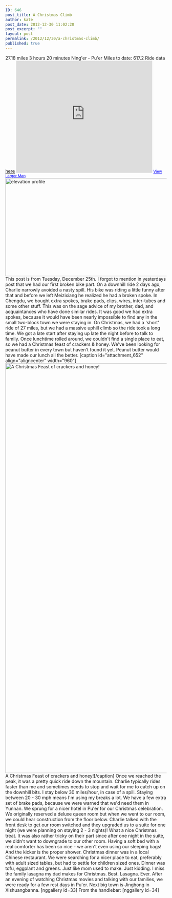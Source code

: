 ```yaml
---
ID: 646
post_title: A Christmas Climb
author: kate
post_date: 2012-12-30 11:02:20
post_excerpt: ""
layout: post
permalink: /2012/12/30/a-christmas-climb/
published: true
---
```

27\.18 miles 3 hours 20 minutes Ning'er - Pu'er Miles to date: 617.2 Ride data <a title="Ride data from December 25th, a Christmas Climb" href="http://cyclemeter.com/3697d4843017f541/Cycle-20121225-0939?r=e" target="_blank">here</a> <iframe src="https://maps.google.com/maps?source=embed&f=q&hl=en&q=http:%2F%2Fshare.abvio.com%2F3697%2Fd484%2F3017%2Ff541%2FCyclemeter-Cycle-20121225-0939.kml&ie=UTF8&t=v&ll=22.925386,101.015143&spn=0.758886,2.488403&output=embed" height="350" width="425" frameborder="0" marginwidth="0" marginheight="0" scrolling="no"></iframe> <small><a style="color: #0000ff; text-align: left;" href="https://maps.google.com/maps?source=embed&f=q&hl=en&q=http:%2F%2Fshare.abvio.com%2F3697%2Fd484%2F3017%2Ff541%2FCyclemeter-Cycle-20121225-0939.kml&ie=UTF8&t=v&ll=22.925386,101.015143&spn=0.758886,2.488403">View Larger Map</a></small> <a href="http://biking2paradise.com/2012/12/30/a-christmas-climb/elevation-profile-2/" rel="attachment wp-att-650"><img class="aligncenter size-full wp-image-650" alt="elevation profile" src="http://biking2paradise.com/wp-content/uploads/2012/12/elevation-profile1.jpg" width="928" height="306" /></a> This post is from Tuesday, December 25th. I forgot to mention in yesterdays post that we had our first broken bike part. On a downhill ride 2 days ago, Charlie narrowly avoided a nasty spill. His bike was riding a little funny after that and before we left Meizixiang he realized he had a broken spoke. In Chengdu, we bought extra spokes, brake pads, clips, wires, inter-tubes and some other stuff. This was on the sage advice of my brother, dad, and acquaintances who have done similar rides. It was good we had extra spokes, because it would have been nearly impossible to find any in the small two-block town we were staying in. On Christmas, we had a 'short' ride of 27 miles, but we had a massive uphill climb so the ride took a long time. We got a late start after staying up late the night before to talk to family. Once lunchtime rolled around, we couldn't find a single place to eat, so we had a Christmas feast of crackers & honey. We've been looking for peanut butter in every town but haven't found it yet. Peanut butter would have made our lunch all the better. [caption id="attachment_652" align="aligncenter" width="960"]<a href="http://biking2paradise.com/2012/12/30/a-christmas-climb/img_2801/" rel="attachment wp-att-652"><img class="size-full wp-image-652" alt="A Christmas Feast of crackers and honey!" src="http://biking2paradise.com/wp-content/uploads/2012/12/IMG_2801.jpg" width="960" height="1280" /></a> A Christmas Feast of crackers and honey![/caption] Once we reached the peak, it was a pretty quick ride down the mountain. Charlie typically rides faster than me and sometimes needs to stop and wait for me to catch up on the downhill bits. I stay below 30 miles/hour, in case of a spill. Staying between 20 - 30 mph means I'm using my breaks a lot. We have a few extra set of brake pads, because we were warned that we'd need them in Yunnan. We sprung for a nicer hotel in Pu'er for our Christmas celebration. We originally reserved a deluxe queen room but when we went to our room, we could hear construction from the floor below. Charlie talked with the front desk to get our room switched and they upgraded us to a suite for one night (we were planning on staying 2 - 3 nights)! What a nice Christmas treat. It was also rather tricky on their part since after one night in the suite, we didn't want to downgrade to our other room. Having a soft bed with a real comforter has been so nice - we aren't even using our sleeping bags! And the kicker is the proper shower. Christmas dinner was in a local Chinese restaurant. We were searching for a nicer place to eat, preferably with adult sized tables, but had to settle for children sized ones. Dinner was tofu, eggplant and greens. Just like mom used to make. Just kidding. I miss the family lasagna my dad makes for Christmas. Best. Lasagna. Ever. After an evening of watching Christmas movies and talking with our families, we were ready for a few rest days in Pu'er. Next big town is Jinghong in Xishuangbanna. [nggallery id=33] From the handlebar: [nggallery id=34]